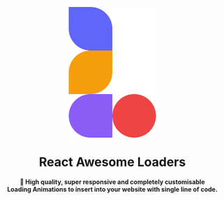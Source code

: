 <p align="center"> 
    <img src="doc/src/images/icon.png" align="center" height="300"></img>
</p>

<h1 align="center">React Awesome Loaders</h1> 
<h4 align="center"> 🚀 High quality, super responsive and completely customisable <br/> Loading Animations to insert into your website with single line of code. </h3>